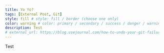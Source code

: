 ```yaml
---
title: Yo Yo?
tags: [External Post, Git]
style: fill # style: fill / border (choose one only)
color: warning # color: primary / secondary / success / danger / warning / info / light / dark (choose one only)
description: Test
# external_url: https://blog.usejournal.com/how-to-undo-your-git-failure-b76e31ecac74
---
```

Test
